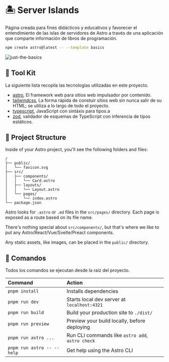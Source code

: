 🏝️ Server Islands
====================

Página creada para fines didácticos y educativos y favorecer el entendimiento de las islas de servidores de Astro a través de una aplicación que comparte información de libros de programación.

```sh
npm create astro@latest -- --template basics
```

![just-the-basics](https://github.com/withastro/astro/assets/2244813/a0a5533c-a856-4198-8470-2d67b1d7c554)

🧰 Tool Kit
-----------

La siguiente lista recopila las tecnologías utilizadas en este proyecto.

- [astro](https://astro.build/), El framework web para sitios web impulsador por contenido.
- [tailwindcss](https://tailwindcss.com), La forma rápida de constuir sitios web sin nunca salir de su HTML; se utiliza a lo largo de todo el proyecto.
- [typescript](https://www.typescriptlang.org/), JavaScript con sintáxis para tipos.a
- [zod](https://zod.dev/), validador de esquemas de TypeScript con inferencia de tipos estáticos.

🚀 Project Structure
--------------------

Inside of your Astro project, you'll see the following folders and files:

```text
/
├── public/
│   └── favicon.svg
├── src/
│   ├── components/
│   │   └── Card.astro
│   ├── layouts/
│   │   └── Layout.astro
│   └── pages/
│       └── index.astro
└── package.json
```

Astro looks for `.astro` or `.md` files in the `src/pages/` directory. Each page is exposed as a route based on its file name.

There's nothing special about `src/components/`, but that's where we like to put any Astro/React/Vue/Svelte/Preact components.

Any static assets, like images, can be placed in the `public/` directory.

🧞 Comandos
-----------

Todos los comandos se ejecutan desde la raíz del proyecto.

| Command                    | Action                                           |
| :------------------------- | :----------------------------------------------- |
| `pnpm install`             | Installs dependencies                            |
| `pnpm run dev`             | Starts local dev server at `localhost:4321`      |
| `pnpm run build`           | Build your production site to `./dist/`          |
| `pnpm run preview`         | Preview your build locally, before deploying     |
| `pnpm run astro ...`       | Run CLI commands like `astro add`, `astro check` |
| `pnpm run astro -- --help` | Get help using the Astro CLI                     |
